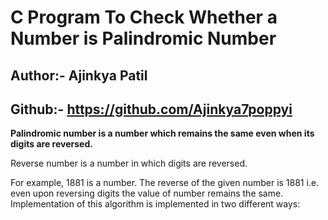 # C Program To Check Whether a Number is Palindromic Number

## Author:- Ajinkya Patil

## Github:- https://github.com/Ajinkya7poppyi

**Palindromic number is a number which remains the same even when its digits are reversed.**

Reverse number is a number in which digits are reversed.

For example, 1881 is a number. The reverse of the given number is 1881 i.e. even upon reversing digits the value of number remains the same.
Implementation of this algorithm is implemented in two different ways: